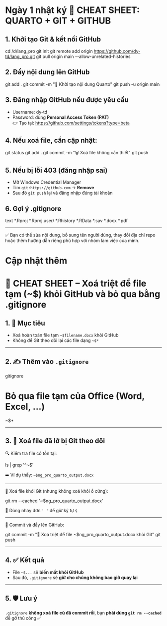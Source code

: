 
# Ngày 1 nhật ký 🚀 CHEAT SHEET: QUARTO + GIT + GITHUB

## 1. Khởi tạo Git & kết nối GitHub


cd /d/lang_pro
git init
git remote add origin https://github.com/dy-td/lang_pro.git
git pull origin main --allow-unrelated-histories


## 2. Đẩy nội dung lên GitHub


git add .
git commit -m "🚀 Khởi tạo nội dung Quarto"
git push -u origin main


## 3. Đăng nhập GitHub nếu được yêu cầu

- Username: dy-td  
- Password: dùng **Personal Access Token (PAT)**  
👉 Tạo tại: https://github.com/settings/tokens?type=beta

## 4. Nếu xoá file, cần cập nhật:


git status
git add .
git commit -m "🗑️ Xoá file không cần thiết"
git push


## 5. Nếu bị lỗi 403 (đăng nhập sai)

- Mở Windows Credential Manager
- Tìm `git:https://github.com` → **Remove**
- Sau đó `git push` lại và đăng nhập đúng tài khoản

## 6. Gợi ý .gitignore

text
*.Rproj
*.Rproj.user/
*.Rhistory
*.RData
*.sav
*.docx
*.pdf


---
✅ Bạn có thể sửa nội dung, bổ sung tên người dùng, thay đổi địa chỉ repo hoặc thêm hướng dẫn riêng phù hợp với nhóm làm việc của mình.
# Cập nhật thêm

# 🧹 CHEAT SHEET – Xoá triệt để file tạm (~$) khỏi GitHub và bỏ qua bằng .gitignore

## 1. 🧠 Mục tiêu
- Xoá hoàn toàn file tạm `~$filename.docx` khỏi GitHub
- Không để Git theo dõi lại các file dạng `~$*`

---

## 2. ✍️ Thêm vào `.gitignore`

gitignore
# Bỏ qua file tạm của Office (Word, Excel, ...)
~$*


---

## 3. 🧹 Xoá file đã lỡ bị Git theo dõi

🔍 Kiểm tra file có tồn tại:


ls | grep '^~\$'


➡️ Ví dụ thấy: `~$ng_pro_quarto_output.docx`

---

🚫 Xoá file khỏi Git (nhưng không xoá khỏi ổ cứng):


git rm --cached '~$ng_pro_quarto_output.docx'


📌 Dùng nháy đơn `' '` để giữ ký tự `$`

---

💬 Commit và đẩy lên GitHub:


git commit -m "🧹 Xoá triệt để file ~$ng_pro_quarto_output.docx khỏi Git"
git push


---

## 4. ✅ Kết quả
- File `~$...` sẽ **biến mất khỏi GitHub**
- Sau đó, `.gitignore` sẽ **giữ cho chúng không bao giờ quay lại**

---

## 5. 🛡️ Lưu ý
`.gitignore` **không xoá file cũ đã commit rồi**, bạn **phải dùng `git rm --cached`** để gỡ thủ công ✅


